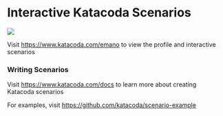 # Interactive Katacoda Scenarios

[![](http://shields.katacoda.com/katacoda/emano/count.svg)](https://www.katacoda.com/emano "Get your profile on Katacoda.com")

Visit https://www.katacoda.com/emano to view the profile and interactive scenarios

### Writing Scenarios
Visit https://www.katacoda.com/docs to learn more about creating Katacoda scenarios

For examples, visit https://github.com/katacoda/scenario-example
